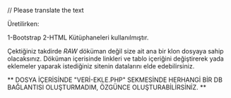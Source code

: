 // Please translate the text


Üretilirken:

1-Bootstrap
2-HTML 
Kütüphaneleri kullanılmıştır.

Çektiğiniz takdirde *RAW* döküman değil size ait ana bir klon dosyaya sahip olacaksınız. 
Döküman içerisinde linkleri ve tablo içeriğini değiştirerek yada eklemeler yaparak istediğiniz sitenin datalarını elde edebilirsiniz.

** DOSYA İÇERİSİNDE "VERİ-EKLE.PHP" SEKMESİNDE HERHANGİ BİR DB BAĞLANTISI OLUŞTURMADIM, ÖZGÜNCE OLUŞTURABİLİRSİNİZ. **
